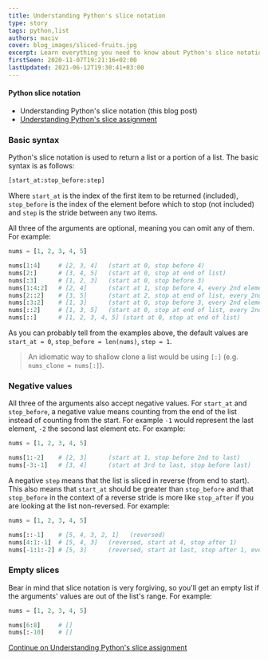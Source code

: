 ```yaml
---
title: Understanding Python's slice notation
type: story
tags: python,list
authors: maciv
cover: blog_images/sliced-fruits.jpg
excerpt: Learn everything you need to know about Python's slice notation with this handy guide.
firstSeen: 2020-11-07T19:21:16+02:00
lastUpdated: 2021-06-12T19:30:41+03:00
---
```


#### Python slice notation

- Understanding Python's slice notation (this blog post)
- [Understanding Python's slice assignment](/blog/s/python-slice-assignment)

### Basic syntax

Python's slice notation is used to return a list or a portion of a list. The basic syntax is as follows:

```py
[start_at:stop_before:step]
```

Where `start_at` is the index of the first item to be returned (included), `stop_before` is the index of the element before which to stop (not included) and `step` is the stride between any two items.

All three of the arguments are optional, meaning you can omit any of them. For example:

```py
nums = [1, 2, 3, 4, 5]

nums[1:4]     # [2, 3, 4]   (start at 0, stop before 4)
nums[2:]      # [3, 4, 5]   (start at 0, stop at end of list)
nums[:3]      # [1, 2, 3]   (start at 0, stop before 3)
nums[1:4:2]   # [2, 4]      (start at 1, stop before 4, every 2nd element)
nums[2::2]    # [3, 5]      (start at 2, stop at end of list, every 2nd element)
nums[:3:2]    # [1, 3]      (start at 0, stop before 3, every 2nd element)
nums[::2]     # [1, 3, 5]   (start at 0, stop at end of list, every 2nd element)
nums[::]      # [1, 2, 3, 4, 5] (start at 0, stop at end of list)
```

As you can probably tell from the examples above, the default values are `start_at = 0`, `stop_before = len(nums)`, `step = 1`.

> An idiomatic way to shallow clone a list would be using `[:]` (e.g. `nums_clone = nums[:]`).

### Negative values

All three of the arguments also accept negative values. For `start_at` and `stop_before`, a negative value means counting from the end of the list instead of counting from the start. For example `-1` would represent the last element, `-2` the second last element etc. For example:

```py
nums = [1, 2, 3, 4, 5]

nums[1:-2]    # [2, 3]      (start at 1, stop before 2nd to last)
nums[-3:-1]   # [3, 4]      (start at 3rd to last, stop before last)
```

A negative `step` means that the list is sliced in reverse (from end to start). This also means that `start_at` should be greater than `stop_before` and that `stop_before` in the context of a reverse stride is more like `stop_after` if you are looking at the list non-reversed. For example:

```py
nums = [1, 2, 3, 4, 5]

nums[::-1]    # [5, 4, 3, 2, 1]   (reversed)
nums[4:1:-1]  # [5, 4, 3]   (reversed, start at 4, stop after 1)
nums[-1:1:-2] # [5, 3]      (reversed, start at last, stop after 1, every 2nd)
```

### Empty slices

Bear in mind that slice notation is very forgiving, so you'll get an empty list if the arguments' values are out of the list's range. For example:

```py
nums = [1, 2, 3, 4, 5]

nums[6:8]     # []
nums[:-10]    # []
```

[Continue on Understanding Python's slice assignment](/blog/s/python-slice-assignment)
